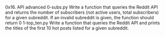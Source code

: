 0x16. API advanced
0-subs.py
Write a function that queries the Reddit API and returns the number of subscribers (not active users, total subscribers) for a given subreddit. If an invalid subreddit is given, the function should return 0
1-top_ten.py
Write a function that queries the Reddit API and prints the titles of the first 10 hot posts listed for a given subreddit.
